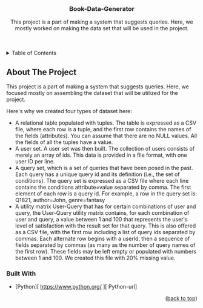 <!-- Book-Data-Generator -->
<!--
*** Reference links are enclosed in brackets [ ] instead of parentheses ( ).
*** See the bottom of this document for the declaration of the reference variables
-->
<!-- PROJECT LOGO -->
<br />
<div align="center">


  <h3 align="center">Book-Data-Generator</h3>

  <p align="center">This project is a part of making a system that suggests queries. Here, we mostly worked on making the data set that will be   used in the project.
    <br />
    <br />
    <br />
  </p>
</div>



<!-- TABLE OF CONTENTS -->
<details>
  <summary>Table of Contents</summary>
  <ol>
    <li>
      <a href="#about-the-project">About The Project</a>
      <ul>
        <li><a href="#built-with">Built With</a></li>
      </ul>
    </li>
  </ol>
</details>



<!-- ABOUT THE PROJECT -->
## About The Project
This project is a part of making a system that suggests queries. Here, we focused mostly on assembling the dataset that will be utilized for the project.

Here's why we created four types of dataset here:
* A relational table populated with tuples. The table is expressed as a CSV file, where each row is a tuple, and the first row contains the names of the fields (attributes). You can assume that there are no NULL values. All the fields of all the tuples have a value. 
* A user set. A user set was then built. The collection of users consists of merely an array of ids. This data is provided in a file format, with one user ID per line.
* A query set, which is a set of queries that have been posed in the past. Each query has a unique query id and its definition (i.e., the set of conditions). The query set is expressed as a CSV file where each line contains the conditions attribute=value separated by comma. The first element of each row is a query id. For example, a row in the query set is: 
Q1821, author=John, genre=fantasy
* A utility matrix User-Query that has for certain combinations of user and query, the User-Query utility matrix contains, for each combination of user and query, a value between 1 and 100 that represents the user's level of satisfaction with the result set for that query. This is also offered as a CSV file, with the first row including a list of query ids separated by commas. Each alternate row begins with a userId, then a sequence of fields separated by commas (as many as the number of query names of the first row). These fields may be left empty or populated with numbers between 1 and 100. We created this file with 20% missing value.


### Built With
* [Python][ https://www.python.org/ ][ Python-url]

<p align="right">(<a href="#readme-top">back to top</a>)</p>

